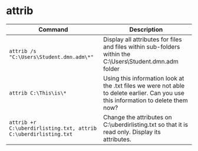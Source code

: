 # attrib

| **Command** | **Description** |
|-------------|-----------------|
| `attrib /s "C:\Users\Student.dmn.adm\*"` | Display all attributes for files and files within sub-folders within the C:\Users\Student.dmn.adm folder |
| `attrib C:\This\is\*` | Using this information look at the .txt files we were not able to delete earlier. Can you use this information to delete them now? |
| `attrib +r C:\uberdirlisting.txt, attrib C:\uberdirlisting.txt` | Change the attributes on C:\uberdirlisting.txt so that it is read only. Display its attributes.  |